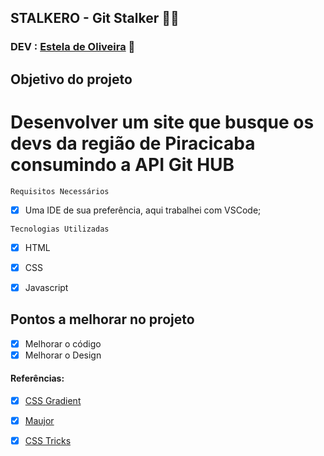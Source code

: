 ## STALKERO - Git Stalker 	🕵️‍♀️

### DEV : [Estela de Oliveira](https://github.com/ste2021) 🚀

## Objetivo do projeto

# Desenvolver um site que busque os devs da região de Piracicaba consumindo a API Git HUB

```Requisitos Necessários```

- [x] Uma IDE de sua preferência, aqui trabalhei com VSCode;


```Tecnologias Utilizadas```

- [x] HTML
- [x] CSS
- [x] Javascript 


## Pontos a melhorar no projeto

- [x] Melhorar o código
- [x] Melhorar o Design

#### Referências:

- [x] [CSS Gradient](https://cssgradient.io/)
- [x] [Maujor](https://www.maujor.com/)
- [x] [CSS Tricks](https://css-tricks.com/almanac/)




